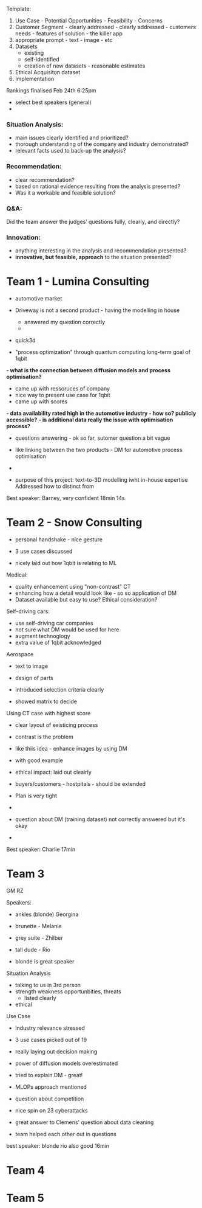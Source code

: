 Template:

1) Use Case - Potential Opportunities - Feasibility - Concerns
2) Customer Segment - clearly addressed
		- clearly addressed
		- customers needs
		- features of solution - the killer app
3) appropriate prompt - text - image - etc
4) Datasets
	- existing
	- self-identified
	- creation of new datasets - reasonable estimates
5) Ethical Acquisiton dataset
6) Implementation

Rankings finalised Feb 24th 6:25pm

- select best speakers (general)
-


### Situation Analysis: 
- main issues clearly identified and prioritized? 
- thorough understanding of the company and industry demonstrated? 
- relevant facts used to back-up the analysis?

### Recommendation: 
- clear recommendation?
- based on rational evidence resulting from the analysis presented?
- Was it a workable and feasible solution?

### Q&A:  
Did the team answer the judges’ questions fully, clearly, and directly?

### Innovation:  
- anything interesting in the analysis and recommendation presented?
- **innovative, but feasible, approach** to the situation presented?


# Team 1 - Lumina Consulting
- automotive market 
- Driveway is not a second product - having the modelling in house
	- answered my question correctly
	- 

- quick3d
- "process optimization" through quantum computing long-term goal of 1qbit

**- what is the connection between diffusion models and process optimisation?**

- came up with ressoruces of company
- nice way to present use case for 1qbit
- came up with scores 

**- data availability rated high in the automotive industry - how so? publicly accessible?**
**- is additional data really the issue with optimisation process?** 

- questions answering - ok so far, sutomer question a bit vague
- like linking between the two products - DM for automotive process optimisation
- 


- purpose of this project: text-to-3D modelling iwht in-house expertise
Addressed how to distinct from 


Best speaker: Barney, very confident
18min 14s



# Team 2 - Snow Consulting

- personal handshake - nice gesture


- 3 use cases discussed
- nicely laid out how 1qbit is relating to ML

Medical:
- quality enhancement using "non-contrast" CT
- enhancing how a detail would look like - so so application of DM
- Dataset available but easy to use? Ethical consideration?

Self-driving cars:
- use self-driving car companies
- not sure what DM would be used for here
- augment technoglogy
- extra value of 1qbit acknowledged

Aerospace
- text to image
- design of parts

- introduced selection criteria clearly
- showed matrix  to decide

Using CT case with highest score


- clear layout of existicing process
- contrast is the problem
- like thiis idea - enhance images by using DM
- with good example
- ethical impact: laid out cleairly

- buyers/customers - hostpitals - should be extended
- Plan is very tight
- 

- question about DM (training dataset) not correctly answered but it's okay
- 



Best speaker: Charlie
17min


# Team 3 

GM RZ 

Speakers:
- ankles (blonde) Georgina
- brunette - Melanie
- grey suite -  Zhilber
- tall dude - Rio

- blonde is great speaker

Situation Analysis
- talking to us in 3rd person
- strength weakness opportunbities, threats
	- listed clearly
- ethical 


Use Case
- industry relevance stressed
- 3 use cases picked out of 19
- really laying out decision making
- power of diffusion models overestimated 

- tried to explain DM - great!
- MLOPs approach mentioned

- question about competition
- nice spin on 23 cyberattacks 

- great answer to Clemens' question about data cleaning
- team helped each other out in questions



best speaker: blonde
rio also good
16min



# Team 4




# Team 5






